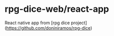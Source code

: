# rpg-dice-web/react-app
React native app from [rpg dice project] (https://github.com/doniniramos/rpg-dice)
